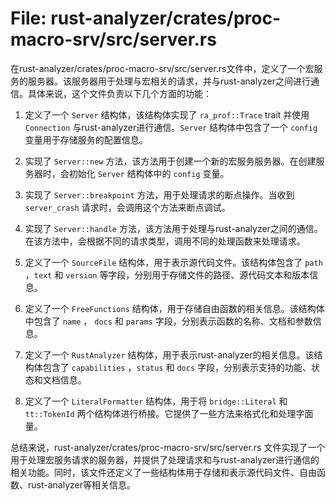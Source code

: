 # File: rust-analyzer/crates/proc-macro-srv/src/server.rs

在rust-analyzer/crates/proc-macro-srv/src/server.rs文件中，定义了一个宏服务的服务器。该服务器用于处理与宏相关的请求，并与rust-analyzer之间进行通信。具体来说，这个文件负责以下几个方面的功能：

1. 定义了一个 `Server` 结构体，该结构体实现了 `ra_prof::Trace` trait 并使用 `Connection` 与rust-analyzer进行通信。`Server` 结构体中包含了一个 `config` 变量用于存储服务的配置信息。

2. 实现了 `Server::new` 方法，该方法用于创建一个新的宏服务服务器。在创建服务器时，会初始化 `Server` 结构体中的 `config` 变量。

3. 实现了 `Server::breakpoint` 方法，用于处理请求的断点操作。当收到 `server_crash` 请求时，会调用这个方法来断点调试。

4. 实现了 `Server::handle` 方法，该方法用于处理与rust-analyzer之间的通信。在该方法中，会根据不同的请求类型，调用不同的处理函数来处理请求。

5. 定义了一个 `SourceFile` 结构体，用于表示源代码文件。该结构体包含了 `path` ，`text` 和 `version` 等字段，分别用于存储文件的路径、源代码文本和版本信息。

6. 定义了一个 `FreeFunctions` 结构体，用于存储自由函数的相关信息。该结构体中包含了 `name` ， `docs` 和 `params` 字段，分别表示函数的名称、文档和参数信息。

7. 定义了一个 `RustAnalyzer` 结构体，用于表示rust-analyzer的相关信息。该结构体包含了 `capabilities` ，`status` 和 `docs` 字段，分别表示支持的功能、状态和文档信息。

8. 定义了一个 `LiteralFormatter` 结构体，用于将 `bridge::Literal` 和 `tt::TokenId` 两个结构体进行桥接。它提供了一些方法来格式化和处理字面量。

总结来说，rust-analyzer/crates/proc-macro-srv/src/server.rs 文件实现了一个用于处理宏服务请求的服务器，并提供了处理请求和与rust-analyzer进行通信的相关功能。同时，该文件还定义了一些结构体用于存储和表示源代码文件、自由函数、rust-analyzer等相关信息。

